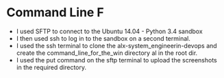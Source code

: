 # Command Line F

* I used SFTP to connect to the Ubuntu 14.04 - Python 3.4 sandbox
* I then used ssh to log in to the sandbox on a second terminal.
* I used the ssh terminal to clone the alx-system_engineerin-devops and create the command_line_for_the_win directory al in the root dir.
* I used the put command on the sftp terminal to upload the screenshots in the required directory.
